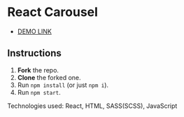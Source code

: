# React Carousel
-  [DEMO LINK](https://Smikhotur.github.io/react_carousel/)

## Instructions
1. **Fork** the repo.
2. **Clone** the forked one.
3. Run `npm install` (or just `npm i`).
4. Run `npm start`.

Technologies used:  React, HTML, SASS(SCSS), JavaScript
